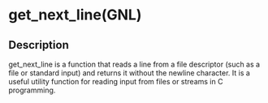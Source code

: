 # get_next_line(GNL)
## Description
get_next_line is a function that reads a line from a file descriptor (such as a file or standard input) and returns it without the newline character. It is a useful utility function for reading input from files or streams in C programming.
